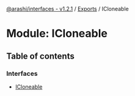 [@arashi/interfaces - v1.2.1](../README.md) / [Exports](../modules.md) / ICloneable

# Module: ICloneable

## Table of contents

### Interfaces

- [ICloneable](../interfaces/ICloneable.ICloneable-1.md)
